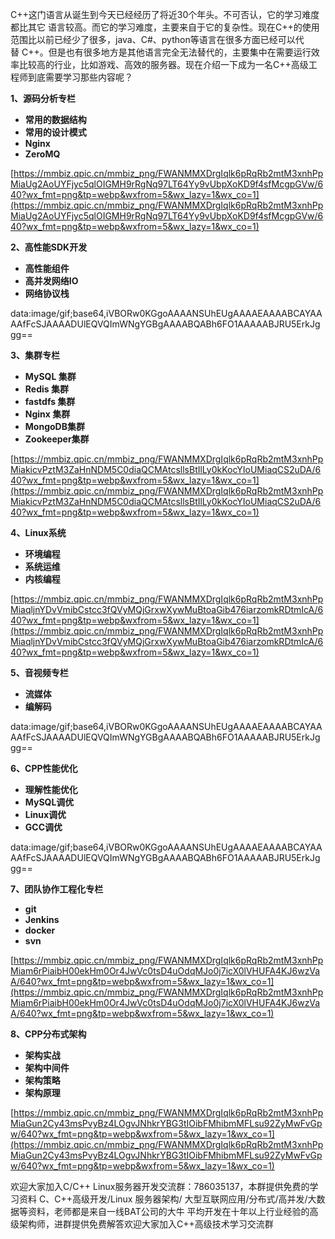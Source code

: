 C++这门语言从诞生到今天已经经历了将近30个年头。不可否认，它的学习难度都比其它 语言较高。而它的学习难度，主要来自于它的复杂性。现在C++的使用范围比以前已经少了很多，java、C#、python等语言在很多方面已经可以代替 C++。但是也有很多地方是其他语言完全无法替代的，主要集中在需要运行效率比较高的行业，比如游戏、高效的服务器。现在介绍一下成为一名C++高级工程师到底需要学习那些内容呢？

**1、源码分析专栏**

- **常用的数据结构**
- **常用的设计模式**
- **Nginx**
- **ZeroMQ**

[https://mmbiz.qpic.cn/mmbiz_png/FWANMMXDrgIqlk6pRqRb2mtM3xnhPpMiaUg2AoUYFjyc5qlOIGMH9rRgNq97LT64Yy9vUbpXoKD9f4sfMcgpGVw/640?wx_fmt=png&tp=webp&wxfrom=5&wx_lazy=1&wx_co=1](https://mmbiz.qpic.cn/mmbiz_png/FWANMMXDrgIqlk6pRqRb2mtM3xnhPpMiaUg2AoUYFjyc5qlOIGMH9rRgNq97LT64Yy9vUbpXoKD9f4sfMcgpGVw/640?wx_fmt=png&tp=webp&wxfrom=5&wx_lazy=1&wx_co=1)

**2、高性能SDK开发**

- **高性能组件**
- **高并发网络IO**
- **网络协议栈**

data:image/gif;base64,iVBORw0KGgoAAAANSUhEUgAAAAEAAAABCAYAAAAfFcSJAAAADUlEQVQImWNgYGBgAAAABQABh6FO1AAAAABJRU5ErkJggg==

**3、集群专栏**

- **MySQL 集群**
- **Redis 集群**
- **fastdfs 集群**
- **Nginx 集群**
- **MongoDB集群**
- **Zookeeper集群**

[https://mmbiz.qpic.cn/mmbiz_png/FWANMMXDrgIqlk6pRqRb2mtM3xnhPpMiakicvPztM3ZaHnNDM5C0diaQCMAtcsllsBtIlLy0kKocYIoUMiaqCS2uDA/640?wx_fmt=png&tp=webp&wxfrom=5&wx_lazy=1&wx_co=1](https://mmbiz.qpic.cn/mmbiz_png/FWANMMXDrgIqlk6pRqRb2mtM3xnhPpMiakicvPztM3ZaHnNDM5C0diaQCMAtcsllsBtIlLy0kKocYIoUMiaqCS2uDA/640?wx_fmt=png&tp=webp&wxfrom=5&wx_lazy=1&wx_co=1)

**4、Linux系统**

- **环境编程**
- **系统运维**
- **内核编程**

[https://mmbiz.qpic.cn/mmbiz_png/FWANMMXDrgIqlk6pRqRb2mtM3xnhPpMiaqljnYDvVmibCstcc3fQVyMQjGrxwXywMuBtoaGib476iarzomkRDtmIcA/640?wx_fmt=png&tp=webp&wxfrom=5&wx_lazy=1&wx_co=1](https://mmbiz.qpic.cn/mmbiz_png/FWANMMXDrgIqlk6pRqRb2mtM3xnhPpMiaqljnYDvVmibCstcc3fQVyMQjGrxwXywMuBtoaGib476iarzomkRDtmIcA/640?wx_fmt=png&tp=webp&wxfrom=5&wx_lazy=1&wx_co=1)

**5、音视频专栏**

- **流媒体**
- **编解码**

data:image/gif;base64,iVBORw0KGgoAAAANSUhEUgAAAAEAAAABCAYAAAAfFcSJAAAADUlEQVQImWNgYGBgAAAABQABh6FO1AAAAABJRU5ErkJggg==

**6、CPP性能优化**

- **理解性能优化**
- **MySQL调优**
- **Linux调优**
- **GCC调优**

data:image/gif;base64,iVBORw0KGgoAAAANSUhEUgAAAAEAAAABCAYAAAAfFcSJAAAADUlEQVQImWNgYGBgAAAABQABh6FO1AAAAABJRU5ErkJggg==

**7、团队协作工程化专栏**

- **git**
- **Jenkins**
- **docker**
- **svn**

[https://mmbiz.qpic.cn/mmbiz_png/FWANMMXDrgIqlk6pRqRb2mtM3xnhPpMiam6rPiaibH00ekHm0Or4JwVc0tsD4uOdqMJo0j7icX0lVHUFA4KJ6wzVaA/640?wx_fmt=png&tp=webp&wxfrom=5&wx_lazy=1&wx_co=1](https://mmbiz.qpic.cn/mmbiz_png/FWANMMXDrgIqlk6pRqRb2mtM3xnhPpMiam6rPiaibH00ekHm0Or4JwVc0tsD4uOdqMJo0j7icX0lVHUFA4KJ6wzVaA/640?wx_fmt=png&tp=webp&wxfrom=5&wx_lazy=1&wx_co=1)

**8、CPP分布式架构**

- **架构实战**
- **架构中间件**
- **架构策略**
- **架构原理**

[https://mmbiz.qpic.cn/mmbiz_png/FWANMMXDrgIqlk6pRqRb2mtM3xnhPpMiaGun2Cy43msPvyBz4LOgvJNhkrYBG3tIOibFMhibmMFLsu92ZyMwFvGpw/640?wx_fmt=png&tp=webp&wxfrom=5&wx_lazy=1&wx_co=1](https://mmbiz.qpic.cn/mmbiz_png/FWANMMXDrgIqlk6pRqRb2mtM3xnhPpMiaGun2Cy43msPvyBz4LOgvJNhkrYBG3tIOibFMhibmMFLsu92ZyMwFvGpw/640?wx_fmt=png&tp=webp&wxfrom=5&wx_lazy=1&wx_co=1)

欢迎大家加入C/C++ Linux服务器开发交流群：786035137，本群提供免费的学习资料 C、C++高级开发/Linux 服务器架构/ 大型互联网应用/分布式/高并发/大数据等资料，老师都是来自一线BAT公司的大牛 平均开发在十年以上行业经验的高级架构师，进群提供免费解答欢迎大家加入C++高级技术学习交流群
